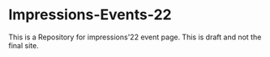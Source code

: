 # Impressions-Events-22

This is a Repository for impressions'22 event page.
This is draft and not the final site.

